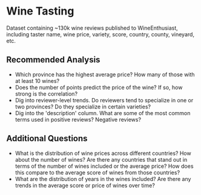 # Wine Tasting

Dataset containing ~130k wine reviews published to WineEnthusiast, including taster name, wine price, variety, score, country, county, vineyard, etc.

## Recommended Analysis

- Which province has the highest average price? How many of those with at least 10 wines?
- Does the number of points predict the price of the wine? If so, how strong is the correlation?
- Dig into reviewer-level trends. Do reviewers tend to specialize in one or two provinces? Do they specialize in certain varieties?
- Dig into the 'description' column. What are some of the most common terms used in positive reviews? Negative reviews?

## Additional Questions

- What is the distribution of wine prices across different countries? How about the number of wines? Are there any countries that stand out in terms of the number of wines included or the average price? How does this compare to the average score of wines from those countries?
- What are the distribution of years in the wines included? Are there any trends in the average score or price of wines over time?
